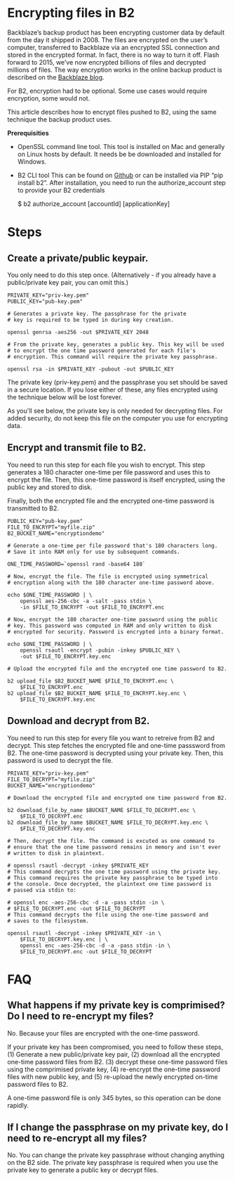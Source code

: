 # Encrypting files in B2

Backblaze’s backup product has been encrypting customer data by default from the day it shipped in 2008. The files are encrypted on the user’s computer, transferred to Backblaze via an encrypted SSL connection and stored in the encrypted format. In fact, there is no way to turn it off. Flash forward to 2015, we’ve now encrypted billions of files and decrypted millions of files. The way encryption works in the online backup product is described on the [Backblaze blog](https://www.backblaze.com/blog/how-to-make-strong-encryption-easy-to-use/).

For B2, encryption had to be optional. Some use cases would require encryption, some would not.

This article describes how to encrypt files pushed to B2, using the same technique the backup product uses. 

**Prerequisities**
- OpenSSL command line tool.
This tool is installed on Mac and generally on Linux hosts by default. It needs be be downloaded and installed for Windows.

- B2 CLI tool 
This can be found on [Github](https://github.com/Backblaze/B2_Command_Line_Tool) or can be installed via PIP “pip install b2”. After installation, you need to run the authorize_account step to provide your B2 credentials


     $ b2 authorize_account [accountId] [applicationKey]

# Steps

## Create a private/public keypair. 

You only need to do this step once. (Alternatively - if you already have a public/private key pair, you can omit this.)

	PRIVATE_KEY="priv-key.pem"
	PUBLIC_KEY="pub-key.pem"
	
	# Generates a private key. The passphrase for the private 
	# key is required to be typed in during key creation.
	
	openssl genrsa -aes256 -out $PRIVATE_KEY 2048
	
	# From the private key, generates a public key. This key will be used
	# to encrypt the one time password generated for each file's 
	# encryption. This command will require the private key passphrase.
	
	openssl rsa -in $PRIVATE_KEY -pubout -out $PUBLIC_KEY

The private key (priv-key.pem) and the passphrase you set should be saved in a secure location. If you lose either of these, any files encrypted using the technique below will be lost forever.

As you'll see below, the private key is only needed for decrypting files. For added security, do not keep this file on the computer you use for encrypting data.

## Encrypt and transmit file to B2.

You need to run this step for each file you wish to encrypt. This step generates a 180 character one-time per file password and uses this to encrypt the file. Then, this one-time password is itself encrypted, using the public key and stored to disk.

Finally, both the encrypted file and the encrypted one-time password is transmitted to B2.

	PUBLIC_KEY="pub-key.pem"
	FILE_TO_ENCRYPT="myfile.zip"
	B2_BUCKET_NAME="encryptiondemo"
	
	# Generate a one-time per file password that's 180 characters long. 
	# Save it into RAM only for use by subsequent commands.
	
	ONE_TIME_PASSWORD=`openssl rand -base64 180`
	
	# Now, encrypt the file. The file is encrypted using symmetrical 
	# encryption along with the 180 character one-time password above. 
	
	echo $ONE_TIME_PASSWORD | \
		openssl aes-256-cbc -a -salt -pass stdin \
		-in $FILE_TO_ENCRYPT -out $FILE_TO_ENCRYPT.enc
		
	# Now, encrypt the 180 character one-time password using the public 
	# key. This password was computed in RAM and only written to disk 
	# encrypted for security. Password is encrypted into a binary format. 
	
	echo $ONE_TIME_PASSWORD | \
		openssl rsautl -encrypt -pubin -inkey $PUBLIC_KEY \
		-out $FILE_TO_ENCRYPT.key.enc
		
	# Upload the encrypted file and the encrypted one time password to B2. 
	
	b2 upload_file $B2_BUCKET_NAME $FILE_TO_ENCRYPT.enc \
	    $FILE_TO_ENCRYPT.enc
	b2 upload_file $B2_BUCKET_NAME $FILE_TO_ENCRYPT.key.enc \
		$FILE_TO_ENCRYPT.key.enc

## Download and decrypt from B2.

You need to run this step for every file you want to retreive from B2 and decrypt. This step fetches the encrypted file and one-time passsword from B2. The one-time password is decrypted using your private key. Then, this password is used to decrypt the file.

	PRIVATE_KEY="priv-key.pem"
	FILE_TO_DECRYPT="myfile.zip"
	BUCKET_NAME="encryptiondemo"
	
	# Download the encrypted file and encrypted one time password from B2.
	
	b2 download_file_by_name $BUCKET_NAME $FILE_TO_DECRYPT.enc \
		$FILE_TO_DECRYPT.enc
	b2 download_file_by_name $BUCKET_NAME $FILE_TO_DECRYPT.key.enc \
		$FILE_TO_DECRYPT.key.enc
		
	# Then, decrypt the file. The command is excuted as one command to 
	# ensure that the one time password remains in memory and isn't ever 
	# written to disk in plaintext.
	
	# openssl rsautl -decrypt -inkey $PRIVATE_KEY
	# This command decrypts the one time password using the private key. 
	# This command requires the private key passphrase to be typed into 
	# the console. Once decrypted, the plaintext one time password is 
	# passed via stdin to:
	
	# openssl enc -aes-256-cbc -d -a -pass stdin -in \ 
	# $FILE_TO_DECRYPT.enc -out $FILE_TO_DECRYPT 
	# This command decrypts the file using the one-time password and 
	# saves to the filesystem.
	
	openssl rsautl -decrypt -inkey $PRIVATE_KEY -in \ 
		$FILE_TO_DECRYPT.key.enc | \
		openssl enc -aes-256-cbc -d -a -pass stdin -in \
		$FILE_TO_DECRYPT.enc -out $FILE_TO_DECRYPT 

# **FAQ**

## What happens if my private key is comprimised? Do I need to re-encrypt my files?

No. Because your files are encrypted with the one-time password. 

If your private key has been compromised, you need to follow these steps, (1) Generate a new public/private key pair, (2) download all the encrypted one-time password files from B2. (3) decrypt these one-time password files using the comprimised private key, (4) re-encrypt the one-time password files with new public key, and (5) re-upload the newly encrypted on-time password files to B2.

A one-time password file is only 345 bytes, so this operation can be done rapidly.

## If I change the passphrase on my private key, do I need to re-encrypt all my files?

No. You can change the private key passphrase without changing anything on the B2 side. The private key passphrase is required when you use the private key to generate a public key or decrypt files.
